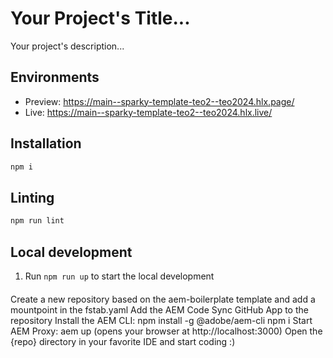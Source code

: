 # Your Project's Title...
Your project's description...

## Environments
- Preview: https://main--sparky-template-teo2--teo2024.hlx.page/
- Live: https://main--sparky-template-teo2--teo2024.hlx.live/

## Installation

```sh
npm i
```

## Linting

```sh
npm run lint
```

## Local development

1. Run `npm run up` to start the local development

####
Create a new repository based on the aem-boilerplate template and add a mountpoint in the fstab.yaml
Add the AEM Code Sync GitHub App to the repository
Install the AEM CLI: npm install -g @adobe/aem-cli
npm i
Start AEM Proxy: aem up (opens your browser at http://localhost:3000)
Open the {repo} directory in your favorite IDE and start coding :)
